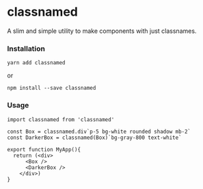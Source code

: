 # classnamed

A slim and simple utility to make components with just classnames.

### Installation
`yarn add classnamed`

or

`npm install --save classnamed`


### Usage

```JSX
import classnamed from 'classnamed'

const Box = classnamed.div`p-5 bg-white rounded shadow mb-2`
const DarkerBox = classnamed(Box)`bg-gray-800 text-white`

export function MyApp(){
  return (<div>
      <Box />
      <DarkerBox />
    </div>)
}
```
